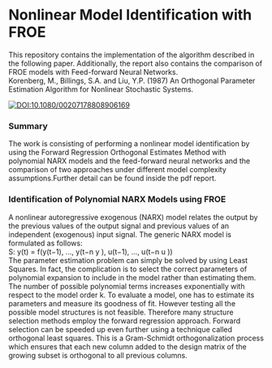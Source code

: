 # Nonlinear Model Identification with FROE
This repository contains the implementation of the algorithm described in the following paper. Additionally, the report also contains the comparison of FROE models with Feed-forward Neural Networks. <br>
Korenberg, M., Billings, S.A. and Liu, Y.P. (1987) An Orthogonal Parameter Estimation Algorithm for Nonlinear Stochastic Systems.


[![DOI:10.1080/00207178808906169](https://zenodo.org/badge/DOI/10.1080/00207178808906169.svg)](https://doi.org/10.1080/00207178808906169)

### Summary

The work is consisting of performing a nonlinear model identification by using the Forward Regression Orthogonal Estimates Method with polynomial NARX models and the feed-forward neural networks and the comparison of two approaches under different model complexity assumptions.Further detail can be found inside the pdf report.

### Identification of Polynomial NARX Models using FROE

A nonlinear autoregressive exogenous (NARX) model relates the output by the previous values of the output signal and previous values of an independent (exogenous) input signal. The generic NARX model is formulated as follows:
<br> S: y(t) = f(y(t−1), ..., y(t−n y ), u(t−1), ..., u(t−n u )) <br>
The parameter estimation problem can simply be solved by using Least Squares. In fact, the complication is to select the correct parameters of polynomial expansion to include in the model rather than estimating them. The number of possible polynomial terms increases exponentially with respect to the model order k. To evaluate a model, one has to estimate its parameters and measure its goodness of fit. However testing all the possible model structures is not feasible. Therefore many structure selection methods employ the forward regression approach. Forward selection can be speeded up even further using a technique called orthogonal least squares. This is a Gram-Schmidt orthogonalization process which ensures that each new column added to the design matrix of the growing subset is orthogonal to all previous columns.
